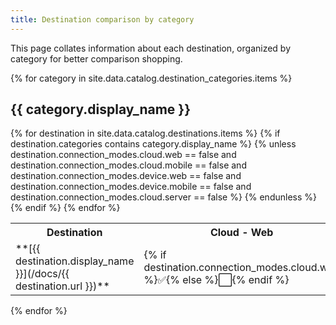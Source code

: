 ```yaml
---
title: Destination comparison by category
---
```


This page collates information about each destination, organized by category for better comparison shopping.

{% for category in site.data.catalog.destination_categories.items %}

## {{ category.display_name }}

<table>
<tr>
  <th> Destination </th>
  <th> Cloud - Web </th>
  <th> Cloud - Mobile </th>
  <th> Device - Web </th>
  <th> Device - Mobile </th>
  <th> Server</th>
</tr>
{% for destination in site.data.catalog.destinations.items %}
{% if destination.categories contains category.display_name %}
{% unless destination.connection_modes.cloud.web == false and destination.connection_modes.cloud.mobile == false and destination.connection_modes.device.web == false and destination.connection_modes.device.mobile == false and destination.connection_modes.cloud.server == false %}
<tr>
  <td>**[{{ destination.display_name }}](/docs/{{ destination.url }})**</td>
  <td>{% if destination.connection_modes.cloud.web %}✅{% else %}⬜️{% endif %} </td>
  <td>{% if destination.connection_modes.cloud.mobile %}✅{% else %}⬜️{% endif %} </td>
  <td>{% if destination.connection_modes.device.web %}✅{% else %}⬜️{% endif %} </td>
  <td>{% if destination.connection_modes.device.mobile %}✅{% else %}⬜️{% endif %} </td>
  <td>{% if destination.connection_modes.cloud.server %}✅{% else %}⬜️{% endif %} </td>
</tr>
{% endunless %}
{% endif %}
{% endfor %}
</table>


{% endfor %}
